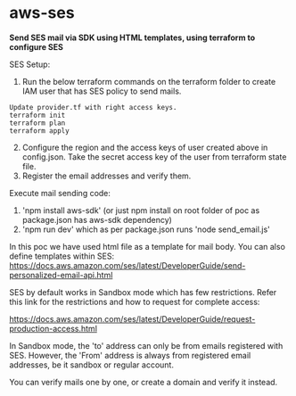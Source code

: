 # aws-ses
**Send SES mail via SDK using HTML templates, using terraform to configure SES**

SES Setup:
1. Run the below terraform commands on the terraform folder to create IAM user that has SES policy to send mails. 
```
Update provider.tf with right access keys.
terraform init
terraform plan
terraform apply
```
2. Configure the region and the access keys of user created above in config.json. Take the secret access key of the user from terraform state file.
3. Register the email addresses and verify them.

Execute mail sending code:
1. 'npm install aws-sdk' (or just npm install on root folder of poc as package.json has aws-sdk dependency)
2. 'npm run dev' which as per package.json runs 'node send_email.js'

In this poc we have used html file as a template for mail body. You can also define templates within SES:
https://docs.aws.amazon.com/ses/latest/DeveloperGuide/send-personalized-email-api.html

SES by default works in Sandbox mode which has few restrictions. Refer this link for the restrictions and how to request for complete access:

https://docs.aws.amazon.com/ses/latest/DeveloperGuide/request-production-access.html

In Sandbox mode, the 'to' address can only be from emails registered with SES. However, the 'From' address is always from registered email addresses, be it sandbox or regular account.

You can verify mails one by one, or create a domain and verify it instead.